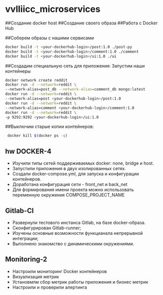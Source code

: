 # vvlliicc_microservices

##Создание docker host
##Создание своего образа
##Работа с Docker Hub


##Соберем образы с нашими сервисами
```bash
docker build -t <your-dockerhub-login>/post:1.0 ./post-py
docker build -t <your-dockerhub-login>/comment:1.0 ./comment
docker build -t <your-dockerhub-login>/ui:1.0 ./ui
```
##Создадим специальную сеть для приложения:
Запустим наши контейнеры
```bash
docker network create reddit
docker run -d --network=reddit \
--network-alias=post_db --network-alias=comment_db mongo:latest
docker run -d --network=reddit \
--network-alias=post <your-dockerhub-login>/post:1.0
docker run -d --network=reddit \
--network-alias=comment <your-dockerhub-login>/comment:1.0
docker run -d --network=reddit \
-p 9292:9292 <your-dockerhub-login>/ui:1.0
```
##Выключим старые копии контейнеров:
```bash
 docker kill $(docker ps -q)
 ```

## hw DOCKER-4
- Изучили типы сетей поддерживаемых docker: none, bridge и host.
-  Запустили  приложения в двух изолированных сетях.
- Создали docker-compose.yml, для запуска и конфигурации  контейнеров.
- Доработана конфигурация сети - front_net и back_net
- Для формирования имени проекта можно использовать переменную окружения COMPOSE_PROJECT_NAME


## Gitlab-CI
- Развернули тестового инстанса Gitlab, на базе docker-образа.
- Сконфигурирован Gitlab-runner;
- Изучены основные возможности функцианала непрерывной интеграции;
- Выполнено знакомство с динамическими окружениями.


## Monitoring-2
- Настроили мониторинг Docker контейнеров
- Визуализация метрик
- Установмлм сбор метрик работы приложения и бизнес метрик
- Настроили и проверили алертинга

